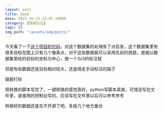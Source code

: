 ```yaml
---
layout: post
title: Day6
date: 2023-10-23 22:05 +0800
category: [读研日记]
tags: []
img_path: "/assets/img/posts/"
---
```


今天看了一下[这个项目的代码](https://github.com/Linaom1214/U-Transformer/tree/master)，对这个数据集的处理有了点启发，这个数据集里有很多目标在图上只有几个像素点，对于这些数据我可以采用先前的思路，直接以数据集里给的目标的坐标为中心，做一个3x3的标注框

但是有些数据还是目标相对较大，还是得走手动标注的路子

狠狠打标

把转换的脚本写完了，一键转换的感觉真好，python写脚本真爽，可惜没写在文件里，直接用的控制台写的，应该写在文件里以后可以参考参考

转换好的数据还是先不开源了吧，多放几个地方备份